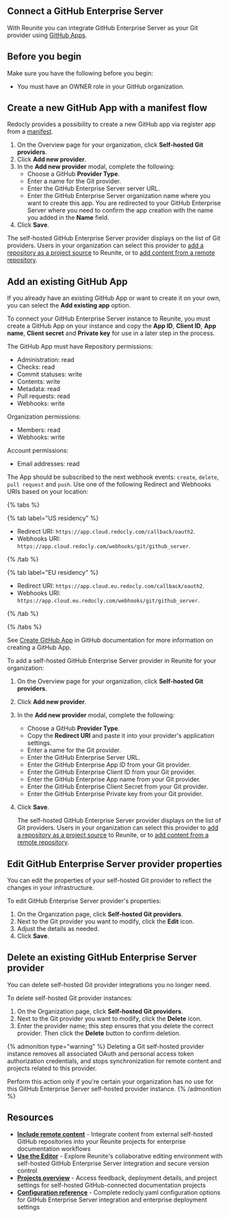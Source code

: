 ## Connect a GitHub Enterprise Server
With Reunite you can integrate GitHub Enterprise Server as your Git provider using [GitHub Apps](https://docs.github.com/en/apps/using-github-apps/about-using-github-apps).

## Before you begin

Make sure you have the following before you begin:

- You must have an OWNER role in your GitHub organization.

## Create a new GitHub App with a manifest flow

Redocly provides a possibility to create a new GitHub app via register app from a [manifest](https://docs.github.com/en/apps/sharing-github-apps/registering-a-github-app-from-a-manifest).

1. On the Overview page for your organization, click **Self-hosted Git providers**.
2. Click **Add new provider**.
3. In the **Add new provider** modal, complete the following:
   - Choose a GitHub **Provider Type**.
   - Enter a name for the Git provider.
   - Enter the GitHub Enterprise Server server URL.
   - Enter the GitHub Enterprise Server organization name where you want to create this app.
  You are redirected to your GitHub Enterprise Server where you need to confirm the app creation with the name you added in the **Name** field.
5. Click **Save**.

  The self-hosted GitHub Enterprise Server provider displays on the list of Git providers.
  Users in your organization can select this provider to [add a repository as a project source](../connect-git-provider.md) to Reunite, or to [add content from a remote repository](../../remote-content/index.md).

## Add an existing GitHub App

If you already have an existing GitHub App or want to create it on your own, you can select the **Add existing app** option.

To connect your GitHub Enterprise Server instance to Reunite, you must create a GitHub App on your instance and copy the **App ID**, **Client ID**, **App name**, **Client secret** and **Private key** for use in a later step in the process.

The GitHub App must have Repository permissions:

- Administration: read
- Checks: read
- Commit statuses: write
- Contents: write
- Metadata: read
- Pull requests: read
- Webhooks: write

Organization permissions:
- Members: read
- Webhooks: write

Account permissions:
- Email addresses: read

The App should be subscribed to the next webhook events: `create`, `delete`, `pull request` and `push`.
Use one of the following Redirect and Webhooks URIs based on your location:

{% tabs %}

{% tab label="US residency" %}

- Redirect URI: `https://app.cloud.redocly.com/callback/oauth2`.
- Webhooks URI: `https://app.cloud.redocly.com/webhooks/git/github_server`.

{% /tab %}

{% tab label="EU residency" %}

- Redirect URI: `https://app.cloud.eu.redocly.com/callback/oauth2`.
- Webhooks URI: `https://app.cloud.eu.redocly.com/webhooks/git/github_server`.


{% /tab %}

{% /tabs %}

See [Create GitHub App](https://docs.github.com/en/apps/creating-github-apps/about-creating-github-apps/about-creating-github-apps) in GitHub documentation for more information on creating a GitHub App.


To add a self-hosted GitHub Enterprise Server provider in Reunite for your organization:

1. On the Overview page for your organization, click **Self-hosted Git providers**.
2. Click **Add new provider**.
3. In the **Add new provider** modal, complete the following:
   - Choose a GitHub **Provider Type**.
   - Copy the **Redirect URI** and paste it into your provider's application settings.
   - Enter a name for the Git provider.
   - Enter the GitHub Enterprise Server URL.
   - Enter the GitHub Enterprise App ID from your Git provider.
   - Enter the GitHub Enterprise Client ID from your Git provider.
   - Enter the GitHub Enterprise App name from your Git provider.
   - Enter the GitHub Enterprise Client Secret from your Git provider.
   - Enter the GitHub Enterprise Private key from your Git provider.
4. Click **Save**.

    The self-hosted GitHub Enterprise Server provider displays on the list of Git providers.
    Users in your organization can select this provider to [add a repository as a project source](../connect-git-provider.md) to Reunite, or to [add content from a remote repository](../../remote-content/index.md).

## Edit GitHub Enterprise Server provider properties

You can edit the properties of your self-hosted Git provider to reflect the changes in your infrastructure.

To edit GitHub Enterprise Server provider's properties:

1. On the Organization page, click **Self-hosted Git providers**.
2. Next to the Git provider you want to modify, click the **Edit** icon.
3. Adjust the details as needed.
4. Click **Save**.

## Delete an existing GitHub Enterprise Server provider

You can delete self-hosted Git provider integrations you no longer need.

To delete self-hosted Git provider instances:

1. On the Organization page, click **Self-hosted Git providers**.
2. Next to the Git provider you want to modify, click the **Delete** icon.
3. Enter the provider name; this step ensures that you delete the correct provider.
   Then click the **Delete** button to confirm deletion.

{% admonition type="warning" %}
  Deleting a Git self-hosted provider instance removes all associated OAuth and personal access token authorization credentials, and stops synchronization for remote content and projects related to this provider.

  Perform this action only if you're certain your organization has no use for this GitHub Enterprise Server self-hosted provider instance.
{% /admonition %}

## Resources

- **[Include remote content](../../remote-content/index.md)** - Integrate content from external self-hosted GitHub repositories into your Reunite projects for enterprise documentation workflows
- **[Use the Editor](../../use-editor.md)** - Explore Reunite's collaborative editing environment with self-hosted GitHub Enterprise Server integration and secure version control
- **[Projects overview](../../projects.md)** - Access feedback, deployment details, and project settings for self-hosted GitHub-connected documentation projects
- **[Configuration reference](../../../../config/index.md)** - Complete redocly.yaml configuration options for GitHub Enterprise Server integration and enterprise deployment settings
